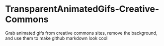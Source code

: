 # TransparentAnimatedGifs-Creative-Commons
Grab animated gifs from creative commons sites, remove the background, and use them to make github markdown look cool
